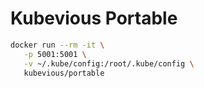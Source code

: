 # Kubevious Portable

```sh
docker run --rm -it \
   -p 5001:5001 \
   -v ~/.kube/config:/root/.kube/config \
   kubevious/portable
```
